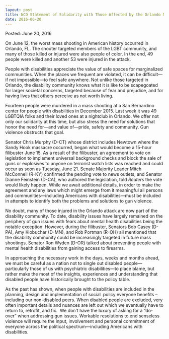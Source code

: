 ```yaml
---
layout: post
title: NCD Statement of Solidarity with Those Affected by the Orlando Mass Shooting
date: 2016-06-20
---
```

Posted: June 20, 2016

On June 12, the worst mass shooting in American history occurred in Orlando, FL. The shooter targeted members of the LGBT community, and many of those killed or injured were also people of color. In the end, 49 people were killed and another 53 were injured in the attack. 

People with disabilities appreciate the value of safe spaces for marginalized communities. When the places we frequent are violated, it can be difficult—if not impossible—to feel safe anywhere. Not unlike those targeted in Orlando, the disability community knows what it is like to be scapegoated for larger societal concerns, targeted because of fear and prejudice, and for having lives that others perceive as not worth living. 

Fourteen people were murdered in a mass shooting at a San Bernardino center for people with disabilities in December 2015. Last week it was 49 LGBTQIA folks and their loved ones at a nightclub in Orlando. We offer not only our solidarity at this time, but also stress the need for solutions that honor the need for—and value of—pride, safety and community. Gun violence obstructs that goal.

Senator Chris Murphy (D-CT) whose district includes Newtown where the Sandy Hook massacre occurred, began what would become a 15-hour filibuster June 15. As a result of the filibuster, an agreement to vote on legislation to implement universal background checks and block the sale of guns or explosives to anyone on terrorist watch lists was reached and could occur as soon as Tuesday, June 21. Senate Majority Leader Mitch McConnell (R-KY) confirmed the pending vote to news outlets, and Senator Dianne Feinstein (D-CA), who authored the legislation, told *Reuters* the vote would likely happen. While we await additional details, in order to make the agreement and any laws which might emerge from it meaningful all persons and communities—including Americans with disabilities—must be included in attempts to identify both the problems and solutions to gun violence. 

No doubt, many of those injured in the Orlando attack are now part of the disability community. To date, disability issues have largely remained on the periphery of gun issues with fears about mental health disabilities being the notable exception. However, during the filibuster, Senators Bob Casey (D-PA), Amy Klobuchar (D-MN), and Rob Portman (R-OH) all mentioned that the disability community could be increasingly targeted in future mass shootings. Senator Ron Wyden (D-OR) talked about preventing people with mental health disabilities from gaining access to firearms.

In approaching the necessary work in the days, weeks and months ahead, we must be careful as a nation not to single out disabled people—particularly those of us with psychiatric disabilities—to place blame, but rather make the most of the insights, experiences and understanding that disabled people have historically brought to the policy table.

As the past has shown, when people with disabilities are included in the planning, design and implementation of social  policy everyone benefits – including our non-disabled peers. When disabled people are excluded, very often important details and nuances are left out which we eventually have to return to, retrofit, and fix.  We don’t have the luxury of asking for a “do-over” when addressing gun issues. Workable resolutions to end senseless violence will require the input, involvement and personal commitment of everyone across the political spectrum—including Americans with disabilities.